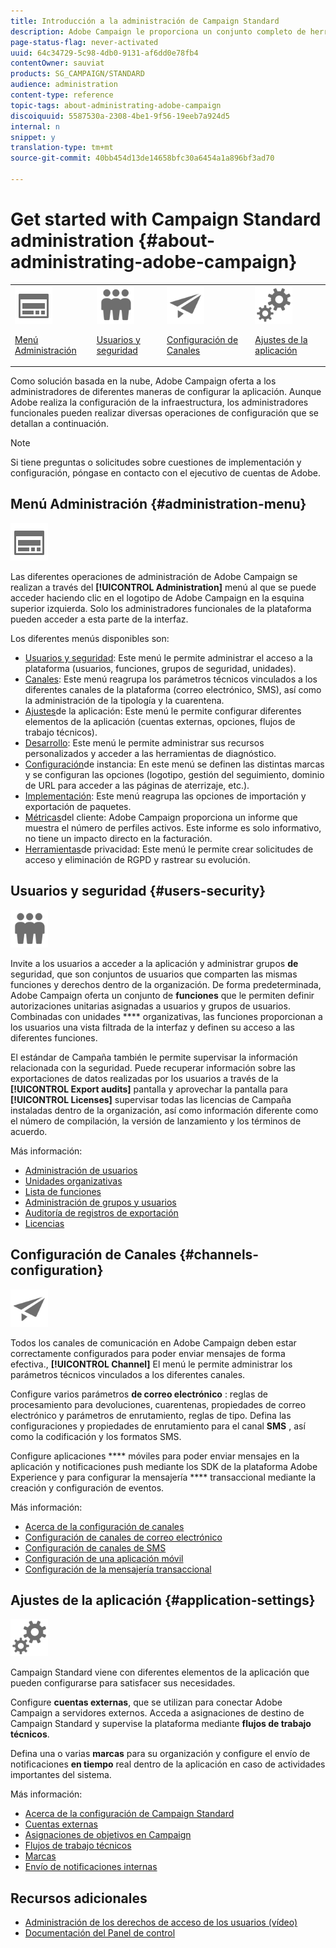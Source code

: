 ```yaml
---
title: Introducción a la administración de Campaign Standard
description: Adobe Campaign le proporciona un conjunto completo de herramientas de administración. Obtenga información sobre cómo administrar los usuarios y configurar sus canales.
page-status-flag: never-activated
uuid: 64c34729-5c98-4db0-9131-af6dd0e78fb4
contentOwner: sauviat
products: SG_CAMPAIGN/STANDARD
audience: administration
content-type: reference
topic-tags: about-administrating-adobe-campaign
discoiquuid: 5587530a-2308-4be1-9f56-19eeb7a924d5
internal: n
snippet: y
translation-type: tm+mt
source-git-commit: 40bb454d13de14658bfc30a6454a1a896bf3ad70

---
```



# Get started with Campaign Standard administration {#about-administrating-adobe-campaign}

<table>
<tr><td><img src="assets/do-not-localize/icon_menu.svg" width="60px"><p><a href="#administration-menu">Menú Administración</a></p></td>
<td><img src="assets/do-not-localize/icon_users.svg" width="60px"><p><a href="#users-security">Usuarios y seguridad</a></p></td>
<td><img src="assets/do-not-localize/icon_channels.svg" width="60px"><p><a href="#channels-configuration">Configuración de Canales</a></p></td>
<td><img src="assets/do-not-localize/icon_settings.svg" width="60px"><p><a href="#application-settings">Ajustes de la aplicación</a></p></td></tr>
</table>

Como solución basada en la nube, Adobe Campaign oferta a los administradores de diferentes maneras de configurar la aplicación. Aunque Adobe realiza la configuración de la infraestructura, los administradores funcionales pueden realizar diversas operaciones de configuración que se detallan a continuación.

>[!NOTE]
>
>Si tiene preguntas o solicitudes sobre cuestiones de implementación y configuración, póngase en contacto con el ejecutivo de cuentas de Adobe.

## Menú Administración {#administration-menu}

<img src="assets/do-not-localize/icon_menu.svg" width="60px">

Las diferentes operaciones de administración de Adobe Campaign se realizan a través del **[!UICONTROL Administration]** menú al que se puede acceder haciendo clic en el logotipo de Adobe Campaign en la esquina superior izquierda. Solo los administradores funcionales de la plataforma pueden acceder a esta parte de la interfaz.

Los diferentes menús disponibles son:

* [Usuarios y seguridad](../../administration/using/about-access-management.md): Este menú le permite administrar el acceso a la plataforma (usuarios, funciones, grupos de seguridad, unidades).
* [Canales](../../administration/using/about-channel-configuration.md): Este menú reagrupa los parámetros técnicos vinculados a los diferentes canales de la plataforma (correo electrónico, SMS), así como la administración de la tipología y la cuarentena.
* [Ajustes](../../administration/using/external-accounts.md)de la aplicación: Este menú le permite configurar diferentes elementos de la aplicación (cuentas externas, opciones, flujos de trabajo técnicos).
* [Desarrollo](../../developing/using/data-model-concepts.md): Este menú le permite administrar sus recursos personalizados y acceder a las herramientas de diagnóstico.
* [Configuración](../../administration/using/branding.md)de instancia: En este menú se definen las distintas marcas y se configuran las opciones (logotipo, gestión del seguimiento, dominio de URL para acceder a las páginas de aterrizaje, etc.).
* [Implementación](../../automating/using/managing-packages.md): Este menú reagrupa las opciones de importación y exportación de paquetes.
* [Métricas](../../audiences/using/active-profiles.md)del cliente: Adobe Campaign proporciona un informe que muestra el número de perfiles activos. Este informe es solo informativo, no tiene un impacto directo en la facturación.
* [Herramientas](https://docs.campaign.adobe.com/doc/standard/getting_started/en/ACS_GDPR.html)de privacidad: Este menú le permite crear solicitudes de acceso y eliminación de RGPD y rastrear su evolución.

## Usuarios y seguridad {#users-security}

<img src="assets/do-not-localize/icon_users.svg"  width="60px">

Invite a los usuarios a acceder a la aplicación y administrar grupos **de** seguridad, que son conjuntos de usuarios que comparten las mismas funciones y derechos dentro de la organización. De forma predeterminada, Adobe Campaign oferta un conjunto de **funciones** que le permiten definir autorizaciones unitarias asignadas a usuarios y grupos de usuarios. Combinadas con unidades **** organizativas, las funciones proporcionan a los usuarios una vista filtrada de la interfaz y definen su acceso a las diferentes funciones.

El estándar de Campaña también le permite supervisar la información relacionada con la seguridad. Puede recuperar información sobre las exportaciones de datos realizadas por los usuarios a través de la **[!UICONTROL Export audits]** pantalla y aprovechar la pantalla para **[!UICONTROL Licenses]** supervisar todas las licencias de Campaña instaladas dentro de la organización, así como información diferente como el número de compilación, la versión de lanzamiento y los términos de acuerdo.

Más información:

* [Administración de usuarios](../../administration/using/users-management.md)
* [Unidades organizativas](../../administration/using/organizational-units.md)
* [Lista de funciones](../../administration/using/list-of-roles.md)
* [Administración de grupos y usuarios](../../administration/using/managing-groups-and-users.md)
* [Auditoría de registros de exportación](../../administration/using/auditing-export-logs.md)
* [Licencias](../../administration/using/licenses.md)

## Configuración de Canales {#channels-configuration}

<img src="assets/do-not-localize/icon_channels.svg" width="60px">

Todos los canales de comunicación en Adobe Campaign deben estar correctamente configurados para poder enviar mensajes de forma efectiva., **[!UICONTROL Channel]** El menú le permite administrar los parámetros técnicos vinculados a los diferentes canales.

Configure varios parámetros **de correo electrónico** : reglas de procesamiento para devoluciones, cuarentenas, propiedades de correo electrónico y parámetros de enrutamiento, reglas de tipo. Defina las configuraciones y propiedades de enrutamiento para el canal **SMS** , así como la codificación y los formatos SMS.

Configure aplicaciones **** móviles para poder enviar mensajes en la aplicación y notificaciones push mediante los SDK de la plataforma Adobe Experience y para configurar la mensajería **** transaccional mediante la creación y configuración de eventos.

Más información:

* [Acerca de la configuración de canales](../../administration/using/about-channel-configuration.md)
* [Configuración de canales de correo electrónico](../../administration/using/configuring-email-channel.md)
* [Configuración de canales de SMS](../../administration/using/configuring-sms-channel.md)
* [Configuración de una aplicación móvil](../../administration/using/configuring-a-mobile-application.md)
* [Configuración de la mensajería transaccional](../../administration/using/configuring-transactional-messaging.md)

## Ajustes de la aplicación {#application-settings}

<img src="assets/do-not-localize/icon_settings.svg" width="60px">

Campaign Standard viene con diferentes elementos de la aplicación que pueden configurarse para satisfacer sus necesidades.

Configure **cuentas externas**, que se utilizan para conectar Adobe Campaign a servidores externos. Acceda a asignaciones de destino de Campaign Standard y supervise la plataforma mediante **flujos de trabajo técnicos**.

Defina una o varias **marcas** para su organización y configure el envío de notificaciones **en tiempo** real dentro de la aplicación en caso de actividades importantes del sistema.

Más información:

* [Acerca de la configuración de Campaign Standard](../../administration/using/about-campaign-standard-settings.md)
* [Cuentas externas](../../administration/using/external-accounts.md)
* [Asignaciones de objetivos en Campaign](../../administration/using/target-mappings-in-campaign.md)
* [Flujos de trabajo técnicos](../../administration/using/technical-workflows.md)
* [Marcas](../../administration/using/branding.md)
* [Envío de notificaciones internas](../../administration/using/sending-internal-notifications.md)

## Recursos adicionales

* [Administración de los derechos de acceso de los usuarios (vídeo)](https://docs.adobe.com/content/help/en/campaign-standard-learn/tutorials/administrating/managing-user-access-rights.html)
* [Documentación del Panel de control](https://docs.adobe.com/content/help/es-ES/control-panel/using/control-panel-home.html)
